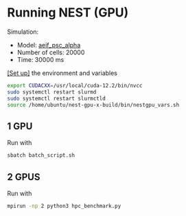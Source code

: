 # Running NEST (GPU)

Simulation:
- Model: [aeif_psc_alpha](https://nest-gpu.readthedocs.io/en/latest/models/index.html)
- Number of cells: 20000
- Time: 30000 ms

[[Set up]](https://github.com/raopr/neuroscience-on-FABRIC/issues/6#issuecomment-1758516441) the environment and variables
```bash
export CUDACXX=/usr/local/cuda-12.2/bin/nvcc
sudo systemctl restart slurmd
sudo systemctl restart slurmctld
source /home/ubuntu/nest-gpu-x-build/bin/nestgpu_vars.sh
```

## 1 GPU
Run with
```bash
sbatch batch_script.sh
```

## 2 GPUS
Run with
```bash
mpirun -np 2 python3 hpc_benchmark.py
```
